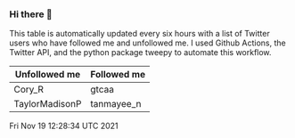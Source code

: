 ### Hi there 👋

This table is automatically updated every six hours with a list of Twitter users who have followed me and unfollowed me. I used Github Actions, the Twitter API, and the python package tweepy to automate this workflow.

| Unfollowed me |  Followed me |
| --- | --- |
|Cory_R|gtcaa|
|TaylorMadisonP|tanmayee_n|
Fri Nov 19 12:28:34 UTC 2021
